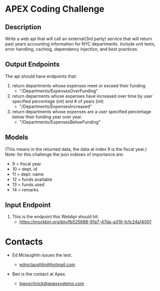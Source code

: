 ﻿# APEX Coding Challenge

## Description
Write a web api that will call an external(3rd party) service that will return past years accounting information for NYC departments.  Include unit tests, error handling, caching, dependency injection, and best practices. 

## Output Endpoints
The api should have endpoints that: 
1. return departments whose expenses meet or exceed their funding
   - "/Departments/ExpensesOverFunding"
2. return deparments whose expenses have increased over time by user specified percentage (int) and # of years (int)
   - "/Departments/ExpensesIncreased"
3. return departments whose expenses are a user specified percentage below their funding year over year.
   - "/Departments/ExpensesBelowFunding"
   
## Models
(This means in the returned data, the data at index 9 is the fiscal year.)
Note: for this challenge the json indexes of importance are: 
- 9 = fiscal year 
- 10 = dept. id
- 11 = dept. name
- 12 = funds available
- 13 = funds used
- 14 = remarks
   
## Input Endpoint
1. This is the endpoint this WebApi should hit.
   - https://mockbin.org/bin/fb525688-91a7-47da-a319-fcfc24a14001

# Contacts
- Ed Mclaughlin issues the test.
  - edmclaughlin@hotmail.com

- Ben is the contact at Apex.
  - bwoschnick@apexsystems.com


